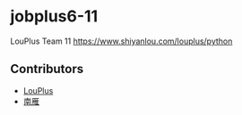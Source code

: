 # jobplus6-11

LouPlus Team 11 https://www.shiyanlou.com/louplus/python

## Contributors

* [LouPlus](https://github.com/LouPlus)
* [南雁](https://github.com/nanyan375)
